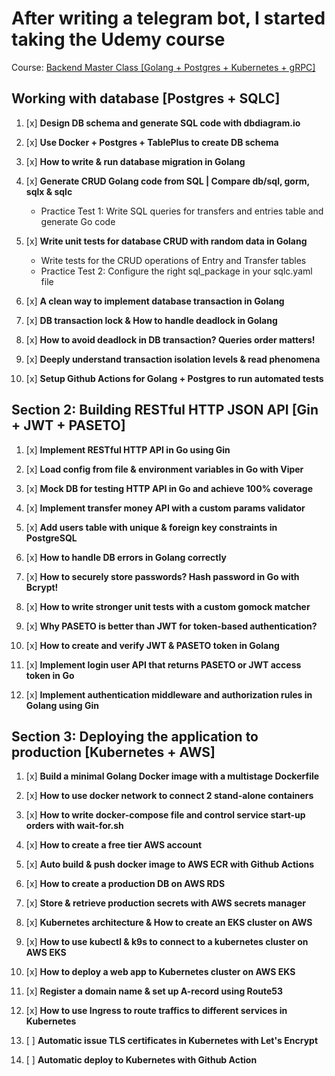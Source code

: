 # After writing a telegram bot, I started taking the Udemy course
Course: [Backend Master Class [Golang + Postgres + Kubernetes + gRPC]](https://www.udemy.com/share/105PNI3@vgqgMszJTBS_PimvIiwd2I1n0p9H2f5nGWh1DrDvUUMWqXTTEnR6b9sAp31jfWQmkQ==/)

## Working with database [Postgres + SQLC]
 
1. [x] **Design DB schema and generate SQL code with dbdiagram.io**

4. [x] **Use Docker + Postgres + TablePlus to create DB schema**

5. [x] **How to write & run database migration in Golang**

6. [x] **Generate CRUD Golang code from SQL | Compare db/sql, gorm, sqlx & sqlc**
    - Practice Test 1: Write SQL queries for transfers and entries table and generate Go code

7. [x] **Write unit tests for database CRUD with random data in Golang**
    - Write tests for the CRUD operations of Entry and Transfer tables
    - Practice Test 2: Configure the right sql_package in your sqlc.yaml file

8. [x] **A clean way to implement database transaction in Golang**

9. [x] **DB transaction lock & How to handle deadlock in Golang**

10. [x] **How to avoid deadlock in DB transaction? Queries order matters!**

11. [x] **Deeply understand transaction isolation levels & read phenomena**

12. [x] **Setup Github Actions for Golang + Postgres to run automated tests**

## Section 2: Building RESTful HTTP JSON API [Gin + JWT + PASETO]

1. [x] **Implement RESTful HTTP API in Go using Gin**

2. [x] **Load config from file & environment variables in Go with Viper**

3. [x] **Mock DB for testing HTTP API in Go and achieve 100% coverage**

4. [x] **Implement transfer money API with a custom params validator**

5. [x] **Add users table with unique & foreign key constraints in PostgreSQL**

6. [x] **How to handle DB errors in Golang correctly**

7. [x] **How to securely store passwords? Hash password in Go with Bcrypt!**

8. [x] **How to write stronger unit tests with a custom gomock matcher**

9. [x] **Why PASETO is better than JWT for token-based authentication?**

10. [x] **How to create and verify JWT & PASETO token in Golang**

11. [x] **Implement login user API that returns PASETO or JWT access token in Go**

12. [x] **Implement authentication middleware and authorization rules in Golang using Gin**

## Section 3: Deploying the application to production [Kubernetes + AWS]

1. [x] **Build a minimal Golang Docker image with a multistage Dockerfile**

2. [x] **How to use docker network to connect 2 stand-alone containers**

3. [x] **How to write docker-compose file and control service start-up orders with wait-for.sh**

4. [x] **How to create a free tier AWS account**

5. [x] **Auto build & push docker image to AWS ECR with Github Actions**

6. [x] **How to create a production DB on AWS RDS**

7. [x] **Store & retrieve production secrets with AWS secrets manager**

8. [x] **Kubernetes architecture & How to create an EKS cluster on AWS**

9. [x] **How to use kubectl & k9s to connect to a kubernetes cluster on AWS EKS**

10. [x] **How to deploy a web app to Kubernetes cluster on AWS EKS**

11. [x] **Register a domain name & set up A-record using Route53**

12. [x] **How to use Ingress to route traffics to different services in Kubernetes**

13. [ ] **Automatic issue TLS certificates in Kubernetes with Let's Encrypt**

14. [ ] **Automatic deploy to Kubernetes with Github Action**

